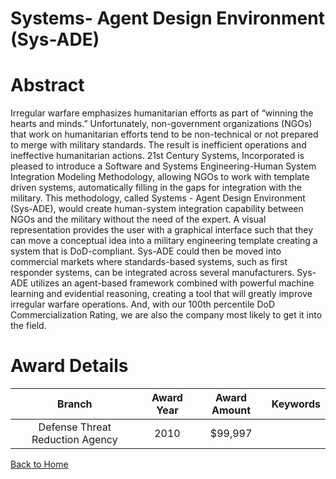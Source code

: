 
Systems- Agent Design Environment (Sys-ADE)
===========================================

# Abstract


Irregular warfare emphasizes humanitarian efforts as part of “winning the hearts and minds.” Unfortunately, non-government organizations (NGOs) that work on humanitarian efforts tend to be non-technical or not prepared to merge with military standards. The result is inefficient operations and ineffective humanitarian actions. 21st Century Systems, Incorporated is pleased to introduce a Software and Systems Engineering-Human System Integration Modeling Methodology, allowing NGOs to work with template driven systems, automatically filling in the gaps for integration with the military. This methodology, called Systems - Agent Design Environment (Sys-ADE), would create human-system integration capability between NGOs and the military without the need of the expert. A visual representation provides the user with a graphical interface such that they can move a conceptual idea into a military engineering template creating a system that is DoD-compliant. Sys-ADE could then be moved into commercial markets where standards-based systems, such as first responder systems, can be integrated across several manufacturers. Sys-ADE utilizes an agent-based framework combined with powerful machine learning and evidential reasoning, creating a tool that will greatly improve irregular warfare operations. And, with our 100th percentile DoD Commercialization Rating, we are also the company most likely to get it into the field.  

# Award Details

|Branch|Award Year|Award Amount|Keywords|
| :---: | :---: | :---: | :---: |
|Defense Threat Reduction Agency|2010|$99,997||
  
  


[Back to Home](https://github.com/chrischow/dod_sbir_awards/Reports/JH/#2588)